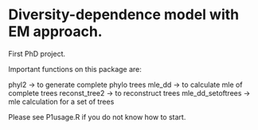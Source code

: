 # Diversity-dependence model with EM approach.

First PhD project.


Important functions on this package are: 

phyl2 -> to generate complete phylo trees
mle_dd -> to calculate mle of complete trees
reconst_tree2 -> to reconstruct trees
mle_dd_setoftrees -> mle calculation for a set of trees

Please see P1usage.R if you do not know how to start.

